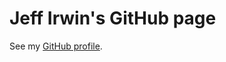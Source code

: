 
# Jeff Irwin's GitHub page

See my [GitHub profile](https://github.com/JeffIrwin).

<pre><p id="indexBody"></p></pre>
<script type="text/javascript" src="./assets/js/main.js"></script>

